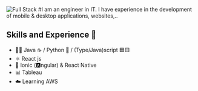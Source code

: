 ![Full Stack](https://github.com/jonathanramirezislas/jonathanramirezislas/blob/main/coding.gif)
#I am an engineer in IT. I have experience in the development of mobile & desktop applications, websites,..
## Skills and Experience  🦄 
- 👨‍💻 Java ☕ / Python 🐍 / (Type/Java)script 🟦🟨 
- ⚛ React js
- 📱 Ionic (🅰️ngular) & React Native
- 📊 Tableau
- ☁️ Learning AWS 



